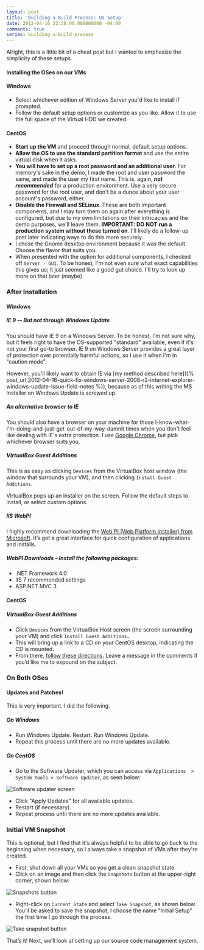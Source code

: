 ```yaml
---
layout: post
title: 'Building a Build Process: OS Setup'
date: 2012-04-16 22:28:00.000000000 -04:00
comments: true
series: building-a-build-process
---
```


Alright, this is a little bit of a cheat post but I wanted to emphasize the simplicity of these setups. 

#### Installing the OSes on our VMs
#### Windows
* Select whichever edition of Windows Server you'd like to install if prompted.  
* Follow the default setup options or customize as you like. Allow it to use the full space of the Virtual HDD we created.
#### CentOS
* **Start up the VM** and proceed through normal, default setup options.
* **Allow the OS to use the standard partition format** and use the entire virtual disk when it asks.
* **You will have to set up a root password and an additional user.** For memory's sake in the demo, I made the root and user password the same, and made the user my first name. This is, again, ***not recommended*** for a production environment. Use a very secure password for the root user, and don't be a dunce about your user account's password, either.
* **Disable the Firewall and SELinux**. These are both important components, and I may turn them on again after everything is configured, but due to my own limitations on their intricacies and the demo purposes, we'll leave them. **IMPORTANT: DO NOT** **run a production system without these turned on**. I'll likely do a follow-up post later indicating ways to do this more securely.
* I chose the Gnome desktop environment because it was the default. Choose the flavor that suits you. 
* When presented with the option for additional components, I checked off `Server - GUI`. To be honest, I'm not even sure what exact capabilities this gives us; it just seemed like a good gut choice. I'll try to look up more on that later (maybe)

### After Installation
#### Windows

##### IE 9 -- But not through Windows Update
You should have IE 9 on a Windows Server. To be honest, I'm not sure why, but it feels right to have the OS-supported "standard" available, even if it's not your first go-to browser. IE 9 on Windows Server provides a great layer of protection over potentially harmful actions, so I use it when I'm in "caution mode". 

However, you'll likely want to obtain IE via [my method described here]({% post_url 2012-04-16-quick-fix-windows-server-2008-r2-internet-explorer-windows-update-issue-field-notes %}), because as of this writing the MS Installer on Windows Update is screwed up.  

##### An alternative browser to IE
You should also have a browser on your machine for those I-know-what-I'm-doing-and-just-get-out-of-my-way-damnit times when you don't feel like dealing with IE's extra protection. I use [Google Chrome], but pick whichever browser suits you.  


##### VirtualBox Guest Additions
This is as easy as clicking `Devices` from the VirtualBox host window (the window that surrounds your VM), and then clicking `Install Guest Additions`. 

VirtualBox pops up an installer on the screen. Follow the default steps to install, or select custom options.

##### IIS WebPI
I highly recommend downloading the [Web PI (Web Platform Installer) from Microsoft][WebPI]. It’s got a great interface for quick configuration of applications and installs.

##### WebPI Downloads – Install the following packages:
* .NET Framework 4.0  
* IIS 7 recommended settings  
* ASP.NET MVC 3

#### CentOS
##### VirtualBox Guest Additions
* Click `Devices` from the VirtualBox Host screen (the screen surrounding your VM) and click `Install Guest Additions…`
* This will bring up a link to a CD on your CentOS desktop, indicating the CD is mounted.
* From there, [follow these directions][Instructions]. Leave a message in the comments if you’d like me to expound on the subject.

### On Both OSes
#### Updates and Patches!
This is very important. I did the following.  
##### On Windows
* Run Windows Update. Restart. Run Windows Update.  
* Repeat this process until there are no more updates available.
##### On CentOS
* Go to the Software Updater, which you can access via `Applications  > System Tools > Software Updater`, as seen below:

![Software updater screen]({{site.post-images}}/05-CentOS-Updates.png)

* Click "Apply Updates" for all available updates.  
* Restart (if necessary).  
* Repeat process until there are no more updates available.
### Initial VM Snapshot
This is optional, but I find that it's always helpful to be able to go back to the beginning when necessary, so I always take a snapshot of VMs after they're created.  

* First, shut down all your VMs so you get a clean snapshot state.
* Click on an image and then click the `Snapshots` button at the upper-right corner, shown below:

![Snapshots button]({{site.post-images}}/07-252520-252520Details-252520and-252520Snapshots_thumb.png)


* Right-click on `Current State` and select `Take Snapshot`, as shown below. You’ll be asked to save the snapshot; I choose the name “Initial Setup” the first time I go through the process.

![Take snapshot button]({{site.post-images}}/08-252520-252520Take-252520Snapshot_thumb-25255B1-25255D.png)

That’s it! Next, we’ll look at setting up our source code management system.

[Google Chrome]: http://google.com/chrome
[WebPI]: http://www.iis.net/webpi
[Instructions]: https://forums.virtualbox.org/viewtopic.php?t=4960